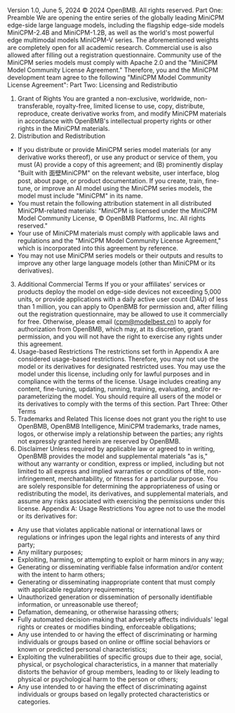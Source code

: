 Version 1.0, June 5, 2024
© 2024 OpenBMB. All rights reserved.
Part One: Preamble
We are opening the entire series of the globally leading MiniCPM edge-side large language models, including the flagship edge-side models MiniCPM-2.4B and MiniCPM-1.2B, as well as the world's most powerful edge multimodal models MiniCPM-V series. The aforementioned weights are completely open for all academic research. Commercial use is also allowed after filling out a registration questionnaire. Community use of the MiniCPM series models must comply with Apache 2.0 and the "MiniCPM Model Community License Agreement."
Therefore, you and the MiniCPM development team agree to the following "MiniCPM Model Community License Agreement":
Part Two: Licensing and Redistributio
1. Grant of Rights
You are granted a non-exclusive, worldwide, non-transferable, royalty-free, limited license to use, copy, distribute, reproduce, create derivative works from, and modify MiniCPM materials in accordance with OpenBMB's intellectual property rights or other rights in the MiniCPM materials.
2. Distribution and Redistribution
- If you distribute or provide MiniCPM series model materials (or any derivative works thereof), or use any product or service of them, you must (A) provide a copy of this agreement; and (B) prominently display "Built with 面壁MiniCPM" on the relevant website, user interface, blog post, about page, or product documentation. If you create, train, fine-tune, or improve an AI model using the MiniCPM series models, the model must include "MiniCPM" in its name.
- You must retain the following attribution statement in all distributed MiniCPM-related materials: "MiniCPM is licensed under the MiniCPM Model Community License, © OpenBMB Platforms, Inc. All rights reserved."
- Your use of MiniCPM materials must comply with applicable laws and regulations and the "MiniCPM Model Community License Agreement," which is incorporated into this agreement by reference.
- You may not use MiniCPM series models or their outputs and results to improve any other large language models (other than MiniCPM or its derivatives).
3. Additional Commercial Terms
If you or your affiliates' services or products deploy the model on edge-side devices not exceeding 5,000 units, or provide applications with a daily active user count (DAU) of less than 1 million, you can apply to OpenBMB for permission and, after filling out the registration questionnaire, may be allowed to use it commercially for free. Otherwise, please email (cpm@modelbest.cn) to apply for authorization from OpenBMB, which may, at its discretion, grant permission, and you will not have the right to exercise any rights under this agreement.
4. Usage-based Restrictions
The restrictions set forth in Appendix A are considered usage-based restrictions. Therefore, you may not use the model or its derivatives for designated restricted uses. You may use the model under this license, including only for lawful purposes and in compliance with the terms of the license. Usage includes creating any content, fine-tuning, updating, running, training, evaluating, and/or re-parameterizing the model. You should require all users of the model or its derivatives to comply with the terms of this section.
Part Three: Other Terms
5. Trademarks and Related
This license does not grant you the right to use OpenBMB, OpenBMB Intelligence, MiniCPM trademarks, trade names, logos, or otherwise imply a relationship between the parties; any rights not expressly granted herein are reserved by OpenBMB.
6. Disclaimer
Unless required by applicable law or agreed to in writing, OpenBMB provides the model and supplemental materials "as is," without any warranty or condition, express or implied, including but not limited to all express and implied warranties or conditions of title, non-infringement, merchantability, or fitness for a particular purpose. You are solely responsible for determining the appropriateness of using or redistributing the model, its derivatives, and supplemental materials, and assume any risks associated with exercising the permissions under this license.
Appendix A: Usage Restrictions
You agree not to use the model or its derivatives for:
- Any use that violates applicable national or international laws or regulations or infringes upon the legal rights and interests of any third party;
- Any military purposes;
- Exploiting, harming, or attempting to exploit or harm minors in any way;
- Generating or disseminating verifiable false information and/or content with the intent to harm others;
- Generating or disseminating inappropriate content that must comply with applicable regulatory requirements;
- Unauthorized generation or dissemination of personally identifiable information, or unreasonable use thereof;
- Defamation, demeaning, or otherwise harassing others;
- Fully automated decision-making that adversely affects individuals' legal rights or creates or modifies binding, enforceable obligations;
- Any use intended to or having the effect of discriminating or harming individuals or groups based on online or offline social behaviors or known or predicted personal characteristics;
- Exploiting the vulnerabilities of specific groups due to their age, social, physical, or psychological characteristics, in a manner that materially distorts the behavior of group members, leading to or likely leading to physical or psychological harm to the person or others;
- Any use intended to or having the effect of discriminating against individuals or groups based on legally protected characteristics or categories.
